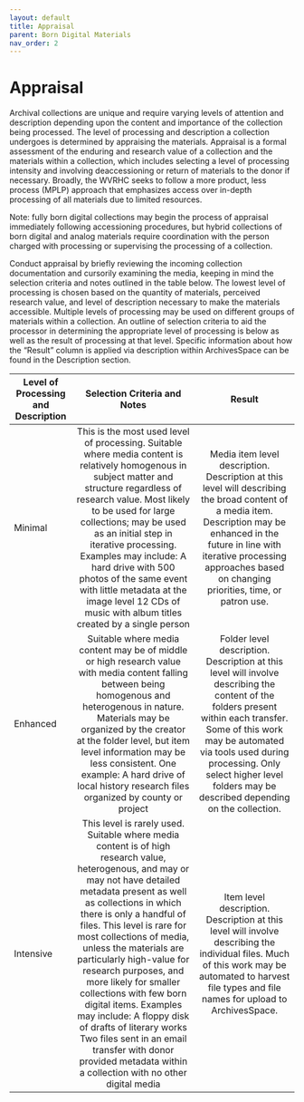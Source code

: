 ```yaml
---
layout: default
title: Appraisal
parent: Born Digital Materials
nav_order: 2
---
```


# Appraisal

Archival collections are unique and require varying levels of attention and description depending upon the content and importance of the collection being processed. The level of processing and description a collection undergoes is determined by appraising the materials. Appraisal is a formal assessment of the enduring and research value of a collection and the materials within a collection, which includes selecting a level of processing intensity and involving deaccessioning or return of materials to the donor if necessary. Broadly, the WVRHC seeks to follow a more product, less process (MPLP) approach that emphasizes access over in-depth processing of all materials due to limited resources.  

Note: fully born digital collections may begin the process of appraisal immediately following accessioning procedures, but hybrid collections of born digital and analog materials require coordination with the person charged with processing or supervising the processing of a collection. 

Conduct appraisal by briefly reviewing the incoming collection documentation and cursorily examining the media, keeping in mind the selection criteria and notes outlined in the table below. The lowest level of processing is chosen based on the quantity of materials, perceived research value, and level of description necessary to make the materials accessible. Multiple levels of processing may be used on different groups of materials within a collection. An outline of selection criteria to aid the processor in determining the appropriate level of processing is below as well as the result of processing at that level. Specific information about how the “Result” column is applied via description within ArchivesSpace can be found in the Description section.   

|       __Level of Processing and Description__  |                                                                                                                                                                                                                                                                                         __Selection Criteria and Notes__                                                                                                                                                                                                                                                                                     |                                                                                                                                             __Result__                                                                                                                                          |
|--------------------------------------------|:---------------------------------------------------------------------------------------------------------------------------------------------------------------------------------------------------------------------------------------------------------------------------------------------------------------------------------------------------------------------------------------------------------------------------------------------------------------------------------------------------------------------------------------------------------------------------------------------------------:|:-------------------------------------------------------------------------------------------------------------------------------------------------------------------------------------------------------------------------------------------------------------------------------------------:|
|     Minimal                                |   This is the most used level of processing. Suitable where media content is relatively homogenous in subject matter and structure regardless of research value.  Most likely to be used for large collections; may be used as an initial step in iterative processing. Examples may include:   A hard drive with 500 photos of the same event with little metadata at the image level  12 CDs of music with album titles created by a single person                                                                                                                                                      |   Media item level description. Description at this level will describing the broad content of a media item. Description may be enhanced in the future in line with iterative processing approaches based on changing priorities, time, or patron use.                                      |
|     Enhanced                               |   Suitable where media content may be of middle or high research value with media content falling between being homogenous and heterogenous in nature. Materials may be organized by the creator at the folder level, but item level information may be less consistent. One example:   A hard drive of local history research files organized by county or project                                                                                                                                                                                                                                       |   Folder level description. Description at this level will involve describing the content of the folders present within each transfer. Some of this work may be automated via tools used during processing. Only select higher level folders may be described depending on the collection.  |
|     Intensive                              |   This level is rarely used. Suitable where media content is of high research value, heterogenous, and may or may not have detailed metadata present as well as collections in which there is only a handful of files. This level is rare for most collections of media, unless the materials are particularly high-value for research purposes, and more likely for smaller collections with few born digital items. Examples may include:  A floppy disk of drafts of literary works  Two files sent in an email transfer with donor provided metadata within a collection with no other digital media  |   Item level description. Description at this level will involve describing the individual files. Much of this work may be automated to harvest file types and file names for upload to ArchivesSpace.                                                                                      |

